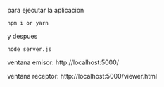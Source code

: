 para ejecutar la aplicacion

`npm i or yarn`

y despues

`node server.js`

ventana emisor: http://localhost:5000/

ventana receptor: http://localhost:5000/viewer.html